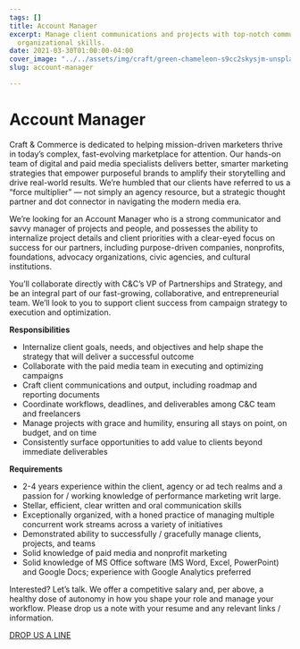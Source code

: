 ```yaml
---
tags: []
title: Account Manager
excerpt: Manage client communications and projects with top-notch communication and
  organizational skills.
date: 2021-03-30T01:00:00-04:00
cover_image: "../../assets/img/craft/green-chameleon-s9cc2skysjm-unsplash.jpg"
slug: account-manager

---
```

##### 

# **Account Manager**

Craft & Commerce is dedicated to helping mission-driven marketers thrive in today’s complex, fast-evolving marketplace for attention. Our hands-on team of digital and paid media specialists delivers better, smarter marketing strategies that empower purposeful brands to amplify their storytelling and drive real-world results. We’re humbled that our clients have referred to us a “force multiplier” — not simply an agency resource, but a strategic thought partner and dot connector in navigating the modern media era.

We’re looking for an Account Manager who is a strong communicator and savvy manager of projects and people, and possesses the ability to internalize project details and client priorities with a clear-eyed focus on success for our partners, including purpose-driven companies, nonprofits, foundations, advocacy organizations, civic agencies, and cultural institutions.

You’ll collaborate directly with C&C’s VP of Partnerships and Strategy, and be an integral part of our fast-growing, collaborative, and entrepreneurial team. We’ll look to you to support client success from campaign strategy to execution and optimization.

**Responsibilities**

* Internalize client goals, needs, and objectives and help shape the strategy that will deliver a successful outcome
* Collaborate with the paid media team in executing and optimizing campaigns
* Craft client communications and output, including roadmap and reporting documents
* Coordinate workflows, deadlines, and deliverables among C&C team and freelancers
* Manage projects with grace and humility, ensuring all stays on point, on budget, and on time
* Consistently surface opportunities to add value to clients beyond immediate deliverables

**Requirements**

* 2-4 years experience within the client, agency or ad tech realms and a passion for / working knowledge of performance marketing writ large.
* Stellar, efficient, clear written and oral communication skills
* Exceptionally organized, with a honed practice of managing multiple concurrent work streams across a variety of initiatives
* Demonstrated ability to successfully / gracefully manage clients, projects, and teams
* Solid knowledge of paid media and nonprofit marketing
* Solid knowledge of MS Office software (MS Word, Excel, PowerPoint) and Google Docs; experience with Google Analytics preferred

Interested? Let’s talk. We offer a competitive salary and, per above, a healthy dose of autonomy in how you shape your role and manage your workflow. Please drop us a note with your resume and any relevant links / information.

[DROP US A LINE](mailto:karen@craftand.com "email")